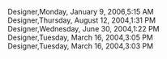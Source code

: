 ﻿Designer,Monday, January 9, 2006,5:15 AM  Designer,Thursday, August 12, 2004,1:31 PM  Designer,Wednesday, June 30, 2004,1:22 PM  Designer,Tuesday, March 16, 2004,3:05 PM  Designer,Tuesday, March 16, 2004,3:03 PM